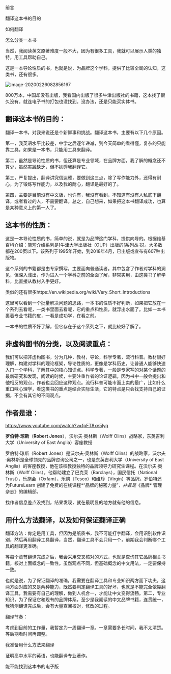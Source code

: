 

前言

翻译这本书的目的

如何翻译

怎么分类一本书



当然，我阅读英文原著难度一般不大，因为有很多工具，我就可以展示人类的独特，用工具帮助自己。



这是一本导论性质的书，也就是说，为品牌这个学科，提供了比较全局的认知，这类书，还有很多。

![image-20200226082856167](C:\Users\万万\AppData\Roaming\Typora\typora-user-images\image-20200226082856167.png)

800万本，中国却没有出版，我看国内出版了很多牛津出版社的书籍，这本找了很久没有。就连电子书的打包也没找到。没办法，还是只能买实体书。



## 翻译这本书的目的：

翻译一本书，对我来说还是个新鲜事和挑战。翻译这本书，主要有以下几个原因。

第一，我英语水平比较差，中学之后逐年递减，到今天简单的看得懂，复杂的只能靠工具，如果是一本书，只能用工具来翻译。

第二，虽然是导论性质的书，但还算是专业领域，在品牌方面，我了解的概念还不算少，虽然实践缺乏，但不妨碍我翻译它。

第三，严复提出，翻译讲究信达雅，要做到这三点，除了写作能力外，还得有耐心，为了锻炼写作能力，以及我的耐心，翻译是最好的了。

第四，主要是目前没有中文版，也许有，我没有看到，不知道有没有人私底下翻译，或者看过的人，不需要翻译。总之，自己想来，如果把这本书翻译成功，也算是某种意义上的第一人了。



## 这本书的性质：

这是一本导论性质的书，简单的说，就是为品牌这门学科，提供向导的。根据维基百科介绍：简短介绍系列是[牛津大学出版社（OUP）出版的[系列丛书]。大多数都在200页以下。该系列于1995年开始，到2018年4月，已出版或宣布有607种出版物。

这个系列的书籍都是由专家撰写，主要面向普通读者。其中包含了作者对学科的洞见，但深入浅出，作为进入一个学科之前的全面了解，非常实用，由这类书了解学科，比直接从教材入手更好。

类似的还有很多https://en.wikipedia.org/wiki/Very_Short_Introductions

这里可以看到一个批量解决问题的思路，一本书的性质不好判断，如果把它放在一个系列去看呢，一类书里面去看呢，它的重点和性质，就浮出水面了。比如一本书裹着专业书籍的皮，一看是成功学，在看之前。

一本书的性质不好了解，但它存在于这个系列之下，就比较好了解了。



## 非虚构图书的分类，以及阅读重点：

我们可以把非虚构图书，分为几种，教材，导论，科学专著，流行科普。教材很好理解，构建对学科的理论框架，导论性质的，更像是学科历史，让普通人能够快速入门一个学科，了解其中的核心知识点。科学专著，一般是专家写的对某个话题的最新研究和发现，阅读的时候，主要注重作者的论证逻辑，因为书中一般会提出和他相反的观点，作者也会回应这种观点。流行科普可能市面上卖的最广，比如什么重口味心理学，看这类书的重点是结合实际生活，它的特点是只会找支持自己的证据，不会有其它的不同观点。



## 作者是谁：

https://www.youtube.com/watch?v=fpFT8xe5lyg

**罗伯特·琼斯**（**Robert Jones**），沃尔夫·奥林斯（Wolff Olins）战略家，东英吉利大学（University of East Anglia）客座教授

罗伯特·琼斯（Robert Jones）是沃尔夫·奥林斯（Wolff Olins）的战略家，沃尔夫·奥林斯是全球领先的品牌咨询公司之一，也是东英吉利大学（University of East Anglia）的客座教授，他在该校教授独特的品牌领导力研究生课程。在沃尔夫·奥林斯（Wolff Olins），他帮助建立了巴克莱（Barclays），国民信托（National Trust），乐施会（Oxfam），乐购（Tesco）和维珍（Virgin）等品牌。罗伯特还为FutureLearn 创建了免费的在线课程*“品牌的秘密力量”*，并且是*《品牌* 管理杂志》的编辑部。



找作者信息差点没找到，结果发现，就在最明显的地方就有他的信息。



## 用什么方法翻译，以及如何保证翻译正确

翻译方法：肯定是用工具，但因为是纸质书，我不可能打字翻译，会用识别软件识别，然后再用翻译工具翻译，当然，翻译工具不会只用一个，前期我会判断哪个工具的翻译更准确。

等每个章节翻译完成之后，我会采用交叉核对的方式，也就是查询其它品牌相关书籍，核对上面概念的一致性。虽然观点不同，但基础概念的中文用法，一定要保持一致。

也就是说，为了保证翻译的准确，我需要在翻译工具和专业知识两方面下功夫，这两方面对应的又是两种能力，既然要判定翻译工具的好坏，也就是不能完全依靠翻译工具，我需要有自己的理解，做到人机合一，才能让中文变得流畅。第二，专业知识，为了保证它和现有的品牌体系，至少是我阅读的中文品牌书籍，连贯统一，我猜测翻译完成后，会有大量查阅校对，修改的过程。



翻译节奏：

考虑到目前的工作量，我暂定为一周翻译一章。一章需要多长时间，我不太清楚。等后期看时间再调整。



我准备用什么方法来翻译





证明高中水平的英语，也能翻译专业著作。



能不能找到这本书的电子版